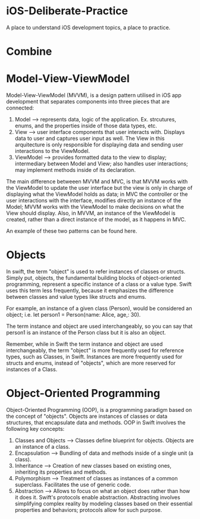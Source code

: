 # iOS-Deliberate-Practice

A place to understand iOS development topics, a place to practice.

# Combine


# Model-View-ViewModel

Model-View-ViewModel (MVVM), is a design pattern utilised in iOS app development that separates components into three pieces that are connected: 

1. Model --> represents data, logic of the application. Ex. strcutures, enums, and the properties inside of those data types, etc.
2. View --> user interface components that user interacts with. Displays data to user and captures user input as well. The View in this arquitecture is only responsible for displaying data and sending user interactions to the ViewModel.
3. ViewModel --> provides formatted data to the view to display; intermediary between Model and View; also handles user interactions; may implement methods inside of its declaration.

The main difference betweeen MVVM and MVC, is that MVVM works with the ViewModel to update the user interface but the view is only in charge of displaying what the ViewModel holds as data; in MVC the controller or the user interactions with the interface, modifies directly an instance of the Model; MVVM works with the ViewModel to make decisions on what the View should display. Also, in MVVM, an instance of the ViewModel is created, rather than a direct instance of the model, as it happens in MVC.

An example of these two patterns can be found here.

# Objects

In swift, the term "object" is used to refer instances of classes or structs. Simply put, objects, the fundamental building blocks of object-oriented programming, represent a specific instance of a class or a value type. Swift uses this term less frequently, because it emphasizes the difference between classes and value types like structs and enums.

For example, an instance of a given class (Person), would be considered an object; i.e. let person1 = Person(name: Alice, age,: 30).

The term instance and object are used interchangeably, so you can say that person1 is an instance of the Person class but it is also an object.

Remember, while in Swift the term instance and object are used interchangeably, the term "object" is more frequently used for reference types, such as Classes, in Swift. Instances are more frequently used for structs and enums, instead of "objects", which are more reserved for instances of a Class.

# Object-Oriented Programming

Object-Oriented Programming (OOP), is a programming paradigm based on the concept of "objects". Objects are instances of classes or data structures, that encapsulate data and methods. OOP in Swift involves the following key concepts:

1. Classes and Objects --> Classes define blueprint for objects. Objects are an instance of a class.
2. Encapsulation --> Bundling of data and methods inside of a single unit (a class). 
3. Inheritance --> Creation of new classes based on existing ones, inheriting its properties and methods. 
4. Polymorphism --> Treatment of classes as instances of a common superclass. Facilitates the use of generic code.
5. Abstraction --> Allows to focus on what an object does rather than how it does it. Swift's protocols enable abstraction. Abstracting involves simplifying complex reality by modeling classes based on their essential properties and behaviors; protocols allow for such purpose. 


